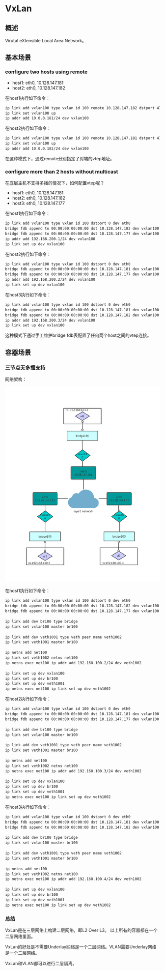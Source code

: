 # VxLan
## 概述
Virutal eXtensible Local Area Network。
## 基本场景
### configure two hosts using remote

* host1: eth0, 10.128.147.181
* host2: eth0, 10.128.147.182

在host1执行如下命令：
```sh
ip link add vxlan100 type vxlan id 100 remote 10.128.147.182 dstport 4789 dev eth0
ip link set vxlan100 up
ip addr add 10.0.0.181/24 dev vxlan100
```

在host2执行如下命令：
```sh
ip link add vxlan100 type vxlan id 100 remote 10.128.147.181 dstport 4789 dev eth0
ip link set vxlan100 up
ip addr add 10.0.0.182/24 dev vxlan100
```

在这种模式下，通过remote分别指定了对端的vtep地址。

### configure more than 2 hosts without multicast
在底层主机不支持多播的情况下，如何配置vtep呢？

* host1: eth0, 10.128.147.181
* host2: eth0, 10.128.147.182
* host3: eth0, 10.128.147.177

在host1执行如下命令：
```sh
ip link add vxlan100 type vxlan id 100 dstport 0 dev eth0
bridge fdb append to 00:00:00:00:00:00 dst 10.128.147.182 dev vxlan100
bridge fdb append to 00:00:00:00:00:00 dst 10.128.147.177 dev vxlan100
ip addr add 192.168.200.1/24 dev vxlan100
ip link set up dev vxlan100
```

在host2执行如下命令：
```sh
ip link add vxlan100 type vxlan id 100 dstport 0 dev eth0
bridge fdb append to 00:00:00:00:00:00 dst 10.128.147.181 dev vxlan100
bridge fdb append to 00:00:00:00:00:00 dst 10.128.147.177 dev vxlan100
ip addr add 192.168.200.2/24 dev vxlan100
ip link set up dev vxlan100
```

在host3执行如下命令：
```sh
ip link add vxlan100 type vxlan id 100 dstport 0 dev eth0
bridge fdb append to 00:00:00:00:00:00 dst 10.128.147.181 dev vxlan100
bridge fdb append to 00:00:00:00:00:00 dst 10.128.147.182 dev vxlan100
ip addr add 192.168.200.3/24 dev vxlan100
ip link set up dev vxlan100
```
这种模式下通过手工维护bridge fdb表配置了任何两个host之间的vtep连接。

## 容器场景
### 三节点无多播支持
网络架构：

![](pics/vxlan_base.png)

在host1执行如下命令：
```sh
ip link add vxlan100 type vxlan id 100 dstport 0 dev eth0
bridge fdb append to 00:00:00:00:00:00 dst 10.128.147.182 dev vxlan100
bridge fdb append to 00:00:00:00:00:00 dst 10.128.147.177 dev vxlan100

ip link add dev br100 type bridge
ip link set vxlan100 master br100

ip link add dev veth1001 type veth peer name veth1002
ip link set veth1001 master br100

ip netns add net100
ip link set veth1002 netns net100
ip netns exec net100 ip addr add 192.168.100.2/24 dev veth1002

ip link set up dev vxlan100
ip link set up dev br100
ip link set up dev veth1001
ip netns exec net100 ip link set up dev veth1002
```

在host2执行如下命令：
```sh
ip link add vxlan100 type vxlan id 100 dstport 0 dev eth0
bridge fdb append to 00:00:00:00:00:00 dst 10.128.147.181 dev vxlan100
bridge fdb append to 00:00:00:00:00:00 dst 10.128.147.177 dev vxlan100

ip link add dev br100 type bridge
ip link set vxlan100 master br100

ip link add dev veth1001 type veth peer name veth1002
ip link set veth1001 master br100

ip netns add net100
ip link set veth1002 netns net100
ip netns exec net100 ip addr add 192.168.100.3/24 dev veth1002

ip link set up dev vxlan100
ip link set up dev br100
ip link set up dev veth1001
ip netns exec net100 ip link set up dev veth1002
```

在host3执行如下命令：
```sh
ip link add vxlan100 type vxlan id 100 dstport 0 dev eth0
bridge fdb append to 00:00:00:00:00:00 dst 10.128.147.181 dev vxlan100
bridge fdb append to 00:00:00:00:00:00 dst 10.128.147.182 dev vxlan100

ip link add dev br100 type bridge
ip link set vxlan100 master br100

ip link add dev veth1001 type veth peer name veth1002
ip link set veth1001 master br100

ip netns add net100
ip link set veth1002 netns net100
ip netns exec net100 ip addr add 192.168.100.4/24 dev veth1002

ip link set up dev vxlan100
ip link set up dev br100
ip link set up dev veth1001
ip netns exec net100 ip link set up dev veth1002
```
### 总结
VxLan是在三层网络上构建二层网络，即L2 Over L3。
以上所有的容器都在一个二层网络里面。

VxLan的好处是不需要Underlay网络是一个二层网络。VLAN需要Underlay网络是一个二层网络。

VxLan和VLAN都可以进行二层隔离。

